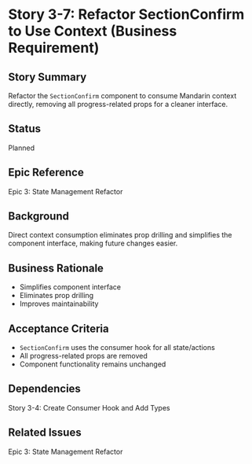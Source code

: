 # Story 3-7: Refactor SectionConfirm to Use Context (Business Requirement)

## Story Summary

Refactor the `SectionConfirm` component to consume Mandarin context directly, removing all progress-related props for a cleaner interface.

## Status

Planned

## Epic Reference

Epic 3: State Management Refactor

## Background

Direct context consumption eliminates prop drilling and simplifies the component interface, making future changes easier.

## Business Rationale

- Simplifies component interface
- Eliminates prop drilling
- Improves maintainability

## Acceptance Criteria

- `SectionConfirm` uses the consumer hook for all state/actions
- All progress-related props are removed
- Component functionality remains unchanged

## Dependencies

Story 3-4: Create Consumer Hook and Add Types

## Related Issues

Epic 3: State Management Refactor
